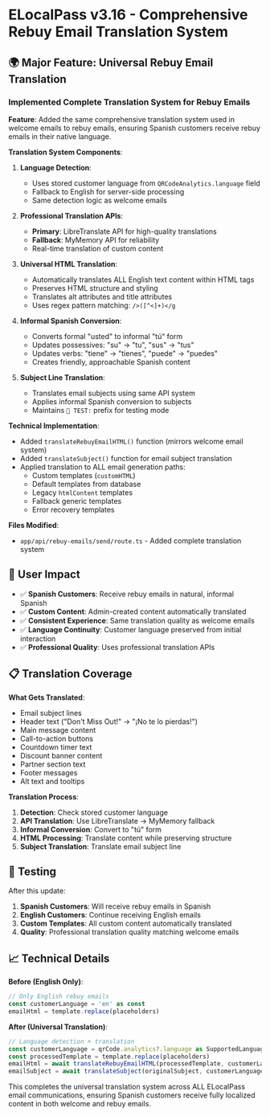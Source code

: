 # ELocalPass v3.16 - Comprehensive Rebuy Email Translation System

## 🌍 Major Feature: Universal Rebuy Email Translation

### Implemented Complete Translation System for Rebuy Emails
**Feature**: Added the same comprehensive translation system used in welcome emails to rebuy emails, ensuring Spanish customers receive rebuy emails in their native language.

**Translation System Components**:

1. **Language Detection**: 
   - Uses stored customer language from `QRCodeAnalytics.language` field
   - Fallback to English for server-side processing
   - Same detection logic as welcome emails

2. **Professional Translation APIs**:
   - **Primary**: LibreTranslate API for high-quality translations
   - **Fallback**: MyMemory API for reliability
   - Real-time translation of custom content

3. **Universal HTML Translation**:
   - Automatically translates ALL English text content within HTML tags
   - Preserves HTML structure and styling
   - Translates alt attributes and title attributes
   - Uses regex pattern matching: `/>([^<]+)</g`

4. **Informal Spanish Conversion**:
   - Converts formal "usted" to informal "tú" form
   - Updates possessives: "su" → "tu", "sus" → "tus"
   - Updates verbs: "tiene" → "tienes", "puede" → "puedes"
   - Creates friendly, approachable Spanish content

5. **Subject Line Translation**:
   - Translates email subjects using same API system
   - Applies informal Spanish conversion to subjects
   - Maintains `🧪 TEST:` prefix for testing mode

**Technical Implementation**:
- Added `translateRebuyEmailHTML()` function (mirrors welcome email system)
- Added `translateSubject()` function for email subject translation
- Applied translation to ALL email generation paths:
  - Custom templates (`customHTML`)
  - Default templates from database
  - Legacy `htmlContent` templates
  - Fallback generic templates
  - Error recovery templates

**Files Modified**:
- `app/api/rebuy-emails/send/route.ts` - Added complete translation system

## 🎯 User Impact
- ✅ **Spanish Customers**: Receive rebuy emails in natural, informal Spanish
- ✅ **Custom Content**: Admin-created content automatically translated
- ✅ **Consistent Experience**: Same translation quality as welcome emails
- ✅ **Language Continuity**: Customer language preserved from initial interaction
- ✅ **Professional Quality**: Uses professional translation APIs

## 📋 Translation Coverage

**What Gets Translated**:
- Email subject lines
- Header text ("Don't Miss Out!" → "¡No te lo pierdas!")
- Main message content
- Call-to-action buttons
- Countdown timer text
- Discount banner content
- Partner section text
- Footer messages
- Alt text and tooltips

**Translation Process**:
1. **Detection**: Check stored customer language
2. **API Translation**: Use LibreTranslate → MyMemory fallback
3. **Informal Conversion**: Convert to "tú" form
4. **HTML Processing**: Translate content while preserving structure
5. **Subject Translation**: Translate email subject line

## 🧪 Testing
After this update:
1. **Spanish Customers**: Will receive rebuy emails in Spanish
2. **English Customers**: Continue receiving English emails
3. **Custom Templates**: All custom content automatically translated
4. **Quality**: Professional translation quality matching welcome emails

## 📈 Technical Details

**Before (English Only)**:
```javascript
// Only English rebuy emails
const customerLanguage = 'en' as const
emailHtml = template.replace(placeholders)
```

**After (Universal Translation)**:
```javascript
// Language detection + translation
const customerLanguage = qrCode.analytics?.language as SupportedLanguage
const processedTemplate = template.replace(placeholders)
emailHtml = await translateRebuyEmailHTML(processedTemplate, customerLanguage)
emailSubject = await translateSubject(originalSubject, customerLanguage)
```

This completes the universal translation system across ALL ELocalPass email communications, ensuring Spanish customers receive fully localized content in both welcome and rebuy emails. 